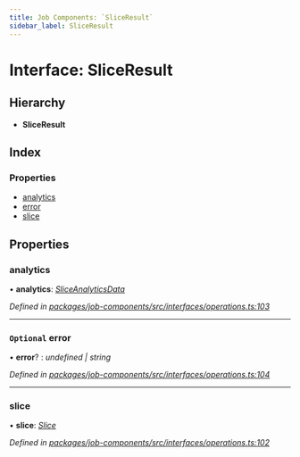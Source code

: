 ```yaml
---
title: Job Components: `SliceResult`
sidebar_label: SliceResult
---
```


# Interface: SliceResult

## Hierarchy

* **SliceResult**

## Index

### Properties

* [analytics](sliceresult.md#analytics)
* [error](sliceresult.md#optional-error)
* [slice](sliceresult.md#slice)

## Properties

###  analytics

• **analytics**: *[SliceAnalyticsData](sliceanalyticsdata.md)*

*Defined in [packages/job-components/src/interfaces/operations.ts:103](https://github.com/terascope/teraslice/blob/653cf7530/packages/job-components/src/interfaces/operations.ts#L103)*

___

### `Optional` error

• **error**? : *undefined | string*

*Defined in [packages/job-components/src/interfaces/operations.ts:104](https://github.com/terascope/teraslice/blob/653cf7530/packages/job-components/src/interfaces/operations.ts#L104)*

___

###  slice

• **slice**: *[Slice](slice.md)*

*Defined in [packages/job-components/src/interfaces/operations.ts:102](https://github.com/terascope/teraslice/blob/653cf7530/packages/job-components/src/interfaces/operations.ts#L102)*
